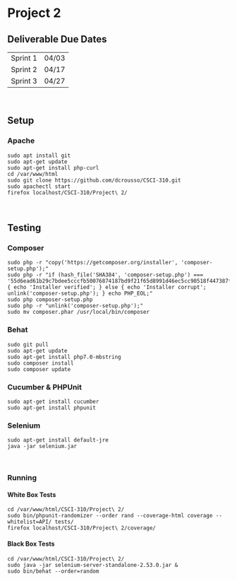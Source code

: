 # Project 2

## Deliverable Due Dates
<table>
	<tbody>
		<tr>
			<td>Sprint 1</td>
			<td><date>04/03</date></td>
		</tr>
		<tr>
			<td>Sprint 2</td>
			<td><date>04/17</date></td>
		</tr>
		<tr>
			<td>Sprint 3</td>
			<td><date>04/27</date></td>
		</tr>
	</tbody>
</table>

<br>

## Setup

### Apache
```Shell
sudo apt install git
sudo apt-get update
sudo apt-get install php-curl
cd /var/www/html
sudo git clone https://github.com/dcrousso/CSCI-310.git
sudo apachectl start
firefox localhost/CSCI-310/Project\ 2/
```

<br>

## Testing

### Composer
```Shell
sudo php -r "copy('https://getcomposer.org/installer', 'composer-setup.php');"
sudo php -r "if (hash_file('SHA384', 'composer-setup.php') === '55d6ead61b29c7bdee5cccfb50076874187bd9f21f65d8991d46ec5cc90518f447387fb9f76ebae1fbbacf329e583e30') { echo 'Installer verified'; } else { echo 'Installer corrupt'; unlink('composer-setup.php'); } echo PHP_EOL;"
sudo php composer-setup.php
sudo php -r "unlink('composer-setup.php');"
sudo mv composer.phar /usr/local/bin/composer
```

### Behat
```Shell
sudo git pull
sudo apt-get update
sudo apt-get install php7.0-mbstring
sudo composer install
sudo composer update
```

### Cucumber & PHPUnit
```Shell
sudo apt-get install cucumber
sudo apt-get install phpunit
```

### Selenium
```Shell
sudo apt-get install default-jre
java -jar selenium.jar
```

<br>

### Running

#### White Box Tests
```Shell
cd /var/www/html/CSCI-310/Project\ 2/
sudo bin/phpunit-randomizer --order rand --coverage-html coverage --whitelist=API/ tests/
firefox localhost/CSCI-310/Project\ 2/coverage/
```

#### Black Box Tests
```Shell
cd /var/www/html/CSCI-310/Project\ 2/
sudo java -jar selenium-server-standalone-2.53.0.jar &
sudo bin/behat --order=random
```
